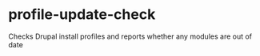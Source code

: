 profile-update-check
====================

Checks Drupal install profiles and reports whether any modules are out of date